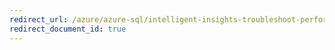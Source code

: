 ```yaml
---
redirect_url: /azure/azure-sql/intelligent-insights-troubleshoot-performance
redirect_document_id: true
---
```

